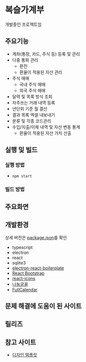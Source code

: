 # 복슬가계부
개발중인 프로젝트임

## 주요기능
- 계좌(통장, 카드, 주식 등) 등록 및 관리
- 다중 통화 관리
  - 환전
  - 환율이 적용된 자산 관리
- 주식 매매
  - 국내 주식 매매
  - 외국 주식 매매
- 달력 및 목록 방식 조회
- 자주쓰는 거래 내역 등록
- 년단위 기준 월 결산
- 결과 목록 엑셀 내보내기
- 분류 및 각종 코드관리
- 수입/지출/이체 내역 및 자산 변동 통계
  - 환율이 적용된 자산 가치 산출

## 실행 및 빌드

### 실행 방법
- `npm start`

### 빌드 방법

## 주요화면

## 개발환경
상세 버전은 [package.json](package.json)를 확인
- typescript
- electron
- react
- sqlite3
- [electron-react-boilerplate](https://github.com/electron-react-boilerplate/electron-react-boilerplate)
- [React Bootstrap](https://react-bootstrap.netlify.app)
- [react-icons](https://react-icons.github.io/react-icons)
- [나눔글꼴](https://hangeul.naver.com/font/nanum)
- [FullCalendar](https://fullcalendar.io/)

## 문제 해결에 도움이 된 사이트

## 릴리즈

## 참고 사이트
- [디자인 템플릿](https://themewagon.com/themes/corona-free-responsive-bootstrap-4-admin-dashboard-template/)





